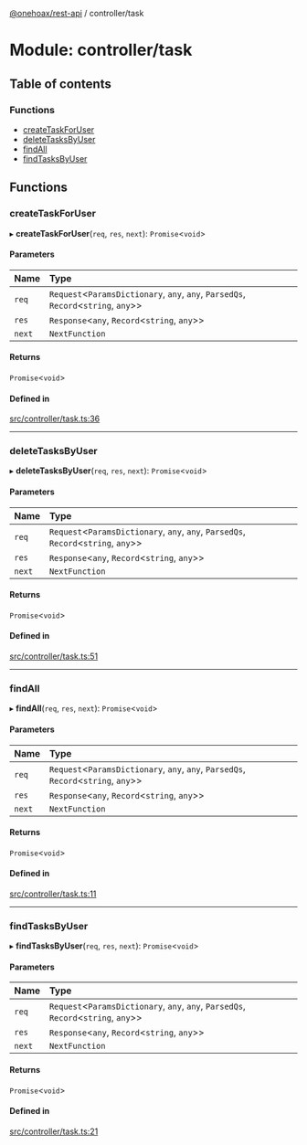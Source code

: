 [@onehoax/rest-api](../README.md) / controller/task

# Module: controller/task

## Table of contents

### Functions

- [createTaskForUser](controller_task.md#createtaskforuser)
- [deleteTasksByUser](controller_task.md#deletetasksbyuser)
- [findAll](controller_task.md#findall)
- [findTasksByUser](controller_task.md#findtasksbyuser)

## Functions

### createTaskForUser

▸ **createTaskForUser**(`req`, `res`, `next`): `Promise`<`void`\>

#### Parameters

| Name | Type |
| :------ | :------ |
| `req` | `Request`<`ParamsDictionary`, `any`, `any`, `ParsedQs`, `Record`<`string`, `any`\>\> |
| `res` | `Response`<`any`, `Record`<`string`, `any`\>\> |
| `next` | `NextFunction` |

#### Returns

`Promise`<`void`\>

#### Defined in

[src/controller/task.ts:36](https://github.com/onehoax/rest_api/blob/42e98b1/src/controller/task.ts#L36)

___

### deleteTasksByUser

▸ **deleteTasksByUser**(`req`, `res`, `next`): `Promise`<`void`\>

#### Parameters

| Name | Type |
| :------ | :------ |
| `req` | `Request`<`ParamsDictionary`, `any`, `any`, `ParsedQs`, `Record`<`string`, `any`\>\> |
| `res` | `Response`<`any`, `Record`<`string`, `any`\>\> |
| `next` | `NextFunction` |

#### Returns

`Promise`<`void`\>

#### Defined in

[src/controller/task.ts:51](https://github.com/onehoax/rest_api/blob/42e98b1/src/controller/task.ts#L51)

___

### findAll

▸ **findAll**(`req`, `res`, `next`): `Promise`<`void`\>

#### Parameters

| Name | Type |
| :------ | :------ |
| `req` | `Request`<`ParamsDictionary`, `any`, `any`, `ParsedQs`, `Record`<`string`, `any`\>\> |
| `res` | `Response`<`any`, `Record`<`string`, `any`\>\> |
| `next` | `NextFunction` |

#### Returns

`Promise`<`void`\>

#### Defined in

[src/controller/task.ts:11](https://github.com/onehoax/rest_api/blob/42e98b1/src/controller/task.ts#L11)

___

### findTasksByUser

▸ **findTasksByUser**(`req`, `res`, `next`): `Promise`<`void`\>

#### Parameters

| Name | Type |
| :------ | :------ |
| `req` | `Request`<`ParamsDictionary`, `any`, `any`, `ParsedQs`, `Record`<`string`, `any`\>\> |
| `res` | `Response`<`any`, `Record`<`string`, `any`\>\> |
| `next` | `NextFunction` |

#### Returns

`Promise`<`void`\>

#### Defined in

[src/controller/task.ts:21](https://github.com/onehoax/rest_api/blob/42e98b1/src/controller/task.ts#L21)
